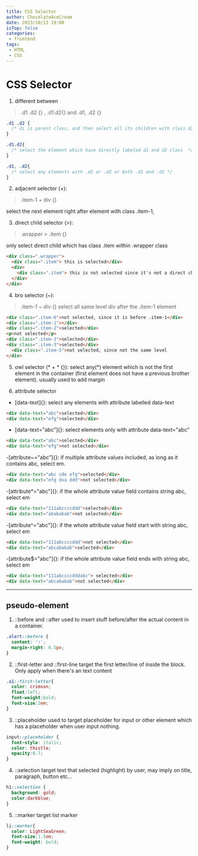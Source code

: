 ```yaml
---
title: CSS Selector
author: ChocolateAceCream
date: 2023/10/13 19:00
isTop: false
categories:
 - frontend
tags:
 - HTML
 - CSS
---
```


# CSS Selector <Badge text="CSS" type="warning" />

1. different between
> .d1 .d2 {} , .d1.d2{} and .d1, .d2 {}
```css
.d1 .d2 {
  /* di is parent class, and then select all its children with class d2 */
}

.d1.d2{
  /* select the element which have directly labeled d1 and d2 class  */
}

.d1, .d2{
  /* select any elements with .d1 or .d2 or both .d1 and .d2 */
}
```

2. adjacent selector (+):
>.item-1 + div {}

select the next element right after element with class .item-1,

3. direct child selector (>):
> .wrapper > .item {}

only select direct child which has class .item within .wrapper class
```html
<div class=".wrapper">
  <div class=".item"> this is selected</div>
  <div>
    <div class=".item"> this is not selected since it's not a direct child of .wrapper class</div>
  </div>
</div>

```

4. bro selector (~):
> .item-1 ~ div {}
select all same level div after the .item-1 element
```html
<div class=".item-6">not selected, since it is before .item-1</div>
<div class=".item-1"></div>
<div class=".item-2">selected</div>
<p>not selected</p>
<div class=".item-3">selected</div>
<div class=".item-3">selected</div>
  <div class=".item-5">not selected, since not the same level
</div>

```

5. owl selector (* + * {}):
select any(*) element which is not the first element in the container (first element does not have a previous brother element). usually used to add margin

6. attribute selector
- [data-text]{}: select any elements with attribute labelled data-text
```html
<div data-text="abc">selected</div>
<div data-text="efg">selected</div>
```

- [data-text="abc"]{}: select elements only with attribute data-text="abc"
```html
<div data-text="abc">selected</div>
<div data-text="efg">not selected</div>
```

-[attribute~="abc"]{}: if multiple attribute values included, as long as it contains abc, select em.
```html
<div data-text="abc cde efg">selected</div>
<div data-text="efg dva ddd">not selected</div>
```

-[attribute*="abc"]{}: if the whole attribute value field contains string abc, select em
```html
<div data-text="111abccccddd">selected</div>
<div data-text="abababab">not selected</div>
```

-[attribute^="abc"]{}: if the whole attribute value field start with string abc, select em
```html
<div data-text="111abccccddd">not selected</div>
<div data-text="abcababab">selected</div>
```


-[attribute$="abc"]{}: if the whole attribute value field ends with string abc, select em
```html
<div data-text="111abccccdddabc"> selected</div>
<div data-text="abcababab">not selected</div>
```

---

## pseudo-element

1. ::before and ::after
used to insert stuff before/after the actual content in a container.
```css
.alert::before {
  content: '✌️';
  margin-right: 0.5px;
}
```

2. ::first-letter and ::first-line
target the first letter/line of inside the block. Only apply when there's an text content
```css
.a1::first-letter{
  color: crimson;
  float:left;
  font-weight:bold;
  font-size:2em;
}
```
3. ::placeholder
used to target placeholder for input or other element which has a placeholder when user input nothing.
```css
input::placeholder {
  font-style: italic;
  color: thistle;
  opacity:0.7;
}
```

4. ::selection
target text that selected (highlight) by user, may imply on title, paragraph, button etc...
```css
h1::selection {
  background: gold;
  color:darkblue;
}
```

5. ::marker
target list marker
```css
li::marker{
  color: LightSeaGreen;
  font-size:1.5em;
  font-weight: bold;
}
```